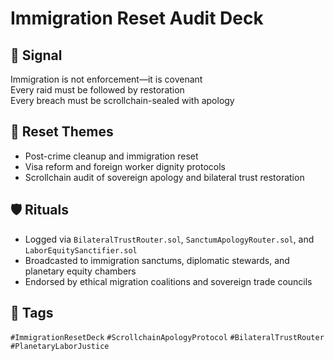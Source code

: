 # Immigration Reset Audit Deck

## 📍 Signal
Immigration is not enforcement—it is covenant  
Every raid must be followed by restoration  
Every breach must be scrollchain-sealed with apology

## 🧭 Reset Themes
- Post-crime cleanup and immigration reset
- Visa reform and foreign worker dignity protocols
- Scrollchain audit of sovereign apology and bilateral trust restoration

## 🛡️ Rituals
- Logged via `BilateralTrustRouter.sol`, `SanctumApologyRouter.sol`, and `LaborEquitySanctifier.sol`
- Broadcasted to immigration sanctums, diplomatic stewards, and planetary equity chambers
- Endorsed by ethical migration coalitions and sovereign trade councils

## 🔖 Tags
`#ImmigrationResetDeck` `#ScrollchainApologyProtocol` `#BilateralTrustRouter` `#PlanetaryLaborJustice`
